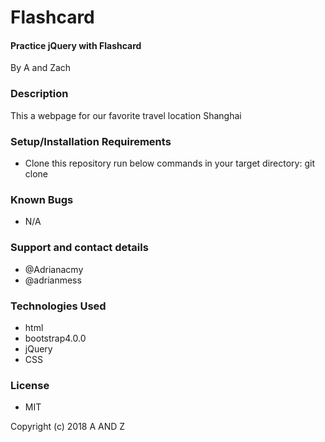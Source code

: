 # Flashcard

#### Practice jQuery with Flashcard
By A and Zach

### Description
This a webpage for our favorite travel location Shanghai

### Setup/Installation Requirements
- Clone this repository run below commands in your target directory:
  git clone

### Known Bugs
- N/A

### Support and contact details
- @Adrianacmy
- @adrianmess

### Technologies Used
- html
- bootstrap4.0.0
- jQuery
- CSS


### License
- MIT

Copyright (c) 2018 A AND Z
